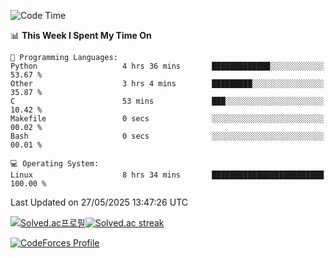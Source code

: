 
<!--START_SECTION:waka-->
![Code Time](http://img.shields.io/badge/Code%20Time-3%2C893%20hrs%2030%20mins-blue)

📊 **This Week I Spent My Time On** 

```text
💬 Programming Languages: 
Python                   4 hrs 36 mins       █████████████░░░░░░░░░░░░   53.67 % 
Other                    3 hrs 4 mins        █████████░░░░░░░░░░░░░░░░   35.87 % 
C                        53 mins             ███░░░░░░░░░░░░░░░░░░░░░░   10.42 % 
Makefile                 0 secs              ░░░░░░░░░░░░░░░░░░░░░░░░░   00.02 % 
Bash                     0 secs              ░░░░░░░░░░░░░░░░░░░░░░░░░   00.01 % 

💻 Operating System: 
Linux                    8 hrs 34 mins       █████████████████████████   100.00 % 
```


 Last Updated on 27/05/2025 13:47:26 UTC
<!--END_SECTION:waka-->


[![Solved.ac프로필](http://mazassumnida.wtf/api/generate_badge?boj=hckim96)](https://solved.ac/hckim96)[![Solved.ac streak](http://mazandi.herokuapp.com/api?handle=hckim96&theme=dark)](https://solved.ac/hckim96)


[![CodeForces Profile](https://cf.leed.at?id=hckim96)](https://codeforces.com/profile/hckim96)

